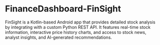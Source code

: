 # FinanceDashboard-FinSight
FinSight is a Kotlin-based Android app that provides detailed stock analysis by integrating with a custom Python REST API. It features real-time stock information, interactive price history charts, and access to stock news, analyst insights, and AI-generated recommendations. 
